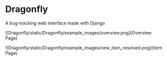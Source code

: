 # Dragonfly
A bug-tracking web interface made with Django

![Dragonfly/static/Dragonfly/example_images/overview.png](Overview Page)


![Dragonfly/static/Dragonfly/example_images/new_item_resolved.png](Item Page)
